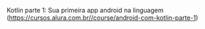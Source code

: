 Kotlin parte 1: Sua primeira app android na linguagem
(https://cursos.alura.com.br//course/android-com-kotlin-parte-1)
